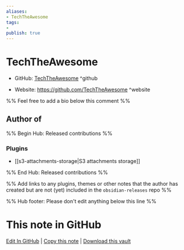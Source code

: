 ```yaml
---
aliases:
- TechTheAwesome
tags:
- 
publish: true
---
```


# TechTheAwesome

- GitHub: [TechTheAwesome](https://github.com/TechTheAwesome/) ^github
<!-- - Discord: `@` ^discord-->
- Website: <https://github.com/TechTheAwesome> ^website
<!-- - [[Publish sites|Publish site]]: <https://> ^publish-->

%% Feel free to add a bio below this comment %%


## Author of

%% Begin Hub: Released contributions %%
### Plugins
- [[s3-attachments-storage|S3 attachments storage]]

%% End Hub: Released contributions %%

%% Add links to any plugins, themes or other notes that the author has created but are not (yet) included in the `obsidian-releases` repo %%

<!--
### Unlisted plugins
-->

<!--
### Others
-->

<!--
## Sponsor this author
-->

<!-- - [[GitHub sponsors]]: [Sponsor @TechTheAwesome on GitHub Sponsors](https://github.com/sponsors/TechTheAwesome) ^github-sponsor-->
<!-- - [[Buy me a coffee]]: <https://> ^buy-me-a-coffee-->
<!-- - [[PayPal]]: <https://> ^paypal-->
<!-- - [[Patreon]]: <https://> ^patreon-->

<!--
## Follow this author
-->

<!-- - [[YouTube Channels|On YouTube]]: <https://> ^youtube-->
<!-- - Twitter: <https://> ^twitter-->
<!-- - ... -->

%% Hub footer: Please don't edit anything below this line %%

# This note in GitHub

<span class="git-footer">[Edit In GitHub](https://github.dev/obsidian-community/obsidian-hub/blob/main/01%20-%20Community/People/TechTheAwesome.md "git-hub-edit-note") | [Copy this note](https://raw.githubusercontent.com/obsidian-community/obsidian-hub/main/01%20-%20Community/People/TechTheAwesome.md "git-hub-copy-note") | [Download this vault](https://github.com/obsidian-community/obsidian-hub/archive/refs/heads/main.zip "git-hub-download-vault") </span>
